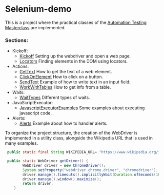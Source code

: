 # Selenium-demo
This is a project where the practical classes of the [Automation Testing Masterclass](https://www.udemy.com/course/automation-testing-masterclass/) are implemented.

### Sections:
 * Kickoff:
   * [Kickoff](src/main/java/selenium/kickoff/Kickoff.java) Setting up the webdriver and open a web page.
   * [Locators](src/main/java/selenium/kickoff/Locators.java) Finding elements in the DOM using locators.
 * Actions:
   * [GetText](src/main/java/selenium/actions/GetText.java) How to get the text of a web element.
   * [ClickOnElement](src/main/java/selenium/actions/ClickOnElement.java) How to click on a button.
   * [SendText](src/main/java/selenium/actions/SendText.java) Example of how to write text in an input field.
   * [WorkWithTables](src/main/java/selenium/actions/WorkWithTables.java) How to get info from a table.
 * Waits:
   * [WaitTypes](src/main/java/selenium/waits/WaitTypes.java) Different types of waits.
 * JavaScriptExecutor:
   * [JavascriptExecutorExamples](src/main/java/selenium/javascriptexecutor/JavascriptExecutorExamples.java) Some examples about executing javascript code.
 * Alerts:
   * [Alerts](src/main/java/selenium/alerts/Alerts.java) Example about how to handler alerts. 


To organize the project structure, the creation of the WebDriver is implemented in a utility class, alongside the Wikipedia URL that is used in many examples.
```java
 public static final String WIKIPEDIA_URL= "https://www.wikipedia.org/";

 public static WebDriver getDriver() {
        WebDriver driver = new ChromeDriver();
        System.setProperty("webdriver.chrome.driver", "chromedriver");
        driver.manage().timeouts().implicitlyWait(Duration.ofSeconds(10));
        driver.manage().window().maximize();
        return driver;
    }
```